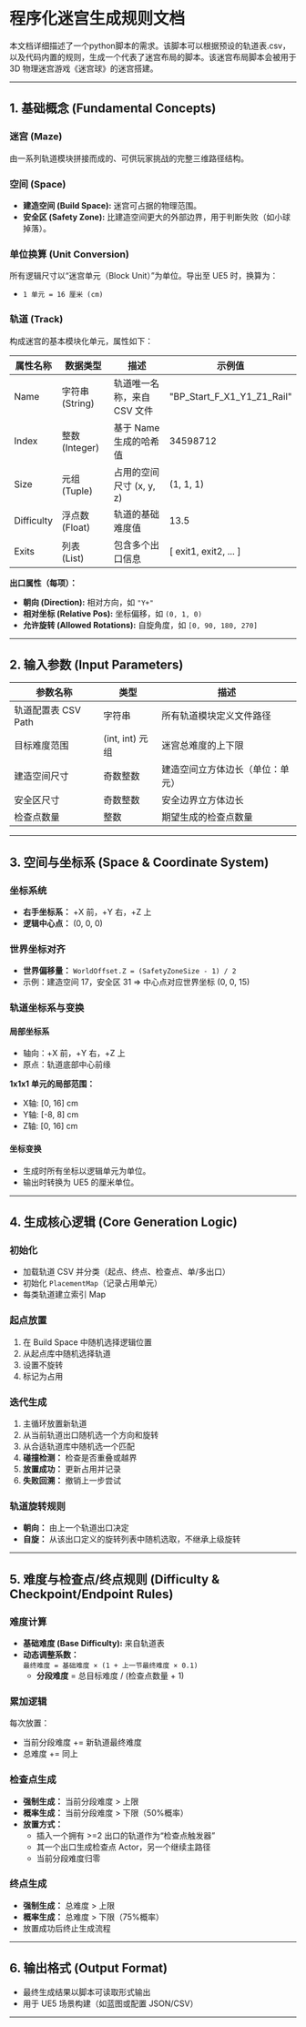 # 程序化迷宫生成规则文档

本文档详细描述了一个python脚本的需求。该脚本可以根据预设的轨道表.csv，以及代码内置的规则，生成一个代表了迷宫布局的脚本。该迷宫布局脚本会被用于 3D 物理迷宫游戏《迷宫球》的迷宫搭建。

---

## 1. 基础概念 (Fundamental Concepts)

### 迷宫 (Maze)
由一系列轨道模块拼接而成的、可供玩家挑战的完整三维路径结构。

### 空间 (Space)
- **建造空间 (Build Space):** 迷宫可占据的物理范围。
- **安全区 (Safety Zone):** 比建造空间更大的外部边界，用于判断失败（如小球掉落）。

### 单位换算 (Unit Conversion)
所有逻辑尺寸以“迷宫单元（Block Unit）”为单位。导出至 UE5 时，换算为：
- `1 单元 = 16 厘米 (cm)`

### 轨道 (Track)
构成迷宫的基本模块化单元，属性如下：

| 属性名称      | 数据类型         | 描述                             | 示例值 |
|---------------|------------------|----------------------------------|--------|
| Name          | 字符串 (String)  | 轨道唯一名称，来自 CSV 文件       | "BP_Start_F_X1_Y1_Z1_Rail" |
| Index         | 整数 (Integer)   | 基于 Name 生成的哈希值           | 34598712 |
| Size          | 元组 (Tuple)     | 占用的空间尺寸 (x, y, z)         | (1, 1, 1) |
| Difficulty    | 浮点数 (Float)   | 轨道的基础难度值                 | 13.5 |
| Exits         | 列表 (List)      | 包含多个出口信息                  | [ exit1, exit2, ... ] |

**出口属性（每项）：**
- **朝向 (Direction):** 相对方向，如 `"Y+"`
- **相对坐标 (Relative Pos):** 坐标偏移，如 `(0, 1, 0)`
- **允许旋转 (Allowed Rotations):** 自旋角度，如 `[0, 90, 180, 270]`

---

## 2. 输入参数 (Input Parameters)

| 参数名称              | 类型             | 描述 |
|-----------------------|------------------|------|
| 轨道配置表 CSV Path   | 字符串           | 所有轨道模块定义文件路径 |
| 目标难度范围          | (int, int) 元组  | 迷宫总难度的上下限 |
| 建造空间尺寸          | 奇数整数         | 建造空间立方体边长（单位：单元） |
| 安全区尺寸            | 奇数整数         | 安全边界立方体边长 |
| 检查点数量            | 整数             | 期望生成的检查点数量 |

---

## 3. 空间与坐标系 (Space & Coordinate System)

### 坐标系统
- **右手坐标系：** +X 前，+Y 右，+Z 上
- **逻辑中心点：** (0, 0, 0)

### 世界坐标对齐
- **世界偏移量：** `WorldOffset.Z = (SafetyZoneSize - 1) / 2`
- 示例：建造空间 17，安全区 31 ⇒ 中心点对应世界坐标 (0, 0, 15)

### 轨道坐标系与变换

#### 局部坐标系
- 轴向：+X 前，+Y 右，+Z 上
- 原点：轨道底部中心前缘

**1x1x1 单元的局部范围：**
- X轴: [0, 16] cm
- Y轴: [-8, 8] cm
- Z轴: [0, 16] cm

#### 坐标变换
- 生成时所有坐标以逻辑单元为单位。
- 输出时转换为 UE5 的厘米单位。

---

## 4. 生成核心逻辑 (Core Generation Logic)

### 初始化
- 加载轨道 CSV 并分类（起点、终点、检查点、单/多出口）
- 初始化 `PlacementMap`（记录占用单元）
- 每类轨道建立索引 Map

### 起点放置
1. 在 Build Space 中随机选择逻辑位置
2. 从起点库中随机选择轨道
3. 设置不旋转
4. 标记为占用

### 迭代生成
1. 主循环放置新轨道
2. 从当前轨道出口随机选一个方向和旋转
3. 从合适轨道库中随机选一个匹配
4. **碰撞检测：** 检查是否重叠或越界
5. **放置成功：** 更新占用并记录
6. **失败回溯：** 撤销上一步尝试

### 轨道旋转规则
- **朝向：** 由上一个轨道出口决定
- **自旋：** 从该出口定义的旋转列表中随机选取，不继承上级旋转

---

## 5. 难度与检查点/终点规则 (Difficulty & Checkpoint/Endpoint Rules)

### 难度计算

- **基础难度 (Base Difficulty):** 来自轨道表
- **动态调整系数：**  
  `最终难度 = 基础难度 × (1 + 上一节最终难度 × 0.1)`
  - **分段难度** = 总目标难度 / (检查点数量 + 1)

### 累加逻辑
每次放置：
- 当前分段难度 += 新轨道最终难度
- 总难度 += 同上

### 检查点生成

- **强制生成：** 当前分段难度 > 上限
- **概率生成：** 当前分段难度 > 下限（50%概率）
- **放置方式：**
  - 插入一个拥有 >=2 出口的轨道作为“检查点触发器”
  - 其一个出口生成检查点 Actor，另一个继续主路径
  - 当前分段难度归零

### 终点生成

- **强制生成：** 总难度 > 上限
- **概率生成：** 总难度 > 下限（75%概率）
- 放置成功后终止生成流程

---

## 6. 输出格式 (Output Format)

- 最终生成结果以脚本可读取形式输出
- 用于 UE5 场景构建（如蓝图或配置 JSON/CSV）

---
